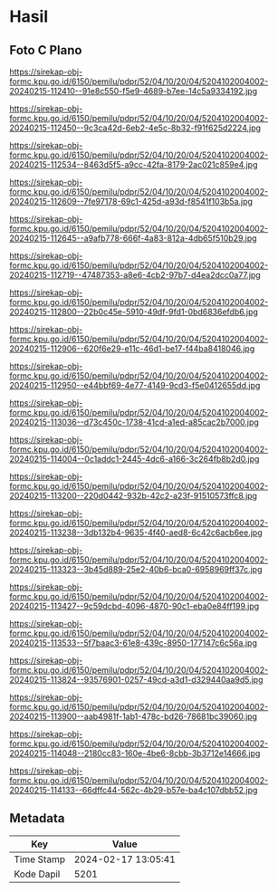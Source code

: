 # Hasil

## Foto C Plano

https://sirekap-obj-formc.kpu.go.id/6150/pemilu/pdpr/52/04/10/20/04/5204102004002-20240215-112410--91e8c550-f5e9-4689-b7ee-14c5a9334192.jpg

https://sirekap-obj-formc.kpu.go.id/6150/pemilu/pdpr/52/04/10/20/04/5204102004002-20240215-112450--9c3ca42d-6eb2-4e5c-8b32-f91f625d2224.jpg

https://sirekap-obj-formc.kpu.go.id/6150/pemilu/pdpr/52/04/10/20/04/5204102004002-20240215-112534--8463d5f5-a9cc-42fa-8179-2ac021c859e4.jpg

https://sirekap-obj-formc.kpu.go.id/6150/pemilu/pdpr/52/04/10/20/04/5204102004002-20240215-112609--7fe97178-69c1-425d-a93d-f8541f103b5a.jpg

https://sirekap-obj-formc.kpu.go.id/6150/pemilu/pdpr/52/04/10/20/04/5204102004002-20240215-112645--a9afb778-666f-4a83-812a-4db65f510b29.jpg

https://sirekap-obj-formc.kpu.go.id/6150/pemilu/pdpr/52/04/10/20/04/5204102004002-20240215-112719--47487353-a8e6-4cb2-97b7-d4ea2dcc0a77.jpg

https://sirekap-obj-formc.kpu.go.id/6150/pemilu/pdpr/52/04/10/20/04/5204102004002-20240215-112800--22b0c45e-5910-49df-9fd1-0bd6836efdb6.jpg

https://sirekap-obj-formc.kpu.go.id/6150/pemilu/pdpr/52/04/10/20/04/5204102004002-20240215-112906--620f6e29-e11c-46d1-be17-f44ba8418046.jpg

https://sirekap-obj-formc.kpu.go.id/6150/pemilu/pdpr/52/04/10/20/04/5204102004002-20240215-112950--e44bbf69-4e77-4149-9cd3-f5e0412655dd.jpg

https://sirekap-obj-formc.kpu.go.id/6150/pemilu/pdpr/52/04/10/20/04/5204102004002-20240215-113036--d73c450c-1738-41cd-a1ed-a85cac2b7000.jpg

https://sirekap-obj-formc.kpu.go.id/6150/pemilu/pdpr/52/04/10/20/04/5204102004002-20240215-114004--0c1addc1-2445-4dc6-a166-3c264fb8b2d0.jpg

https://sirekap-obj-formc.kpu.go.id/6150/pemilu/pdpr/52/04/10/20/04/5204102004002-20240215-113200--220d0442-932b-42c2-a23f-91510573ffc8.jpg

https://sirekap-obj-formc.kpu.go.id/6150/pemilu/pdpr/52/04/10/20/04/5204102004002-20240215-113238--3db132b4-9635-4f40-aed8-6c42c6acb6ee.jpg

https://sirekap-obj-formc.kpu.go.id/6150/pemilu/pdpr/52/04/10/20/04/5204102004002-20240215-113323--3b45d889-25e2-40b6-bca0-6958969ff37c.jpg

https://sirekap-obj-formc.kpu.go.id/6150/pemilu/pdpr/52/04/10/20/04/5204102004002-20240215-113427--9c59dcbd-4096-4870-90c1-eba0e84ff199.jpg

https://sirekap-obj-formc.kpu.go.id/6150/pemilu/pdpr/52/04/10/20/04/5204102004002-20240215-113533--5f7baac3-61e8-439c-8950-177147c6c56a.jpg

https://sirekap-obj-formc.kpu.go.id/6150/pemilu/pdpr/52/04/10/20/04/5204102004002-20240215-113824--93576901-0257-49cd-a3d1-d329440aa9d5.jpg

https://sirekap-obj-formc.kpu.go.id/6150/pemilu/pdpr/52/04/10/20/04/5204102004002-20240215-113900--aab4981f-1ab1-478c-bd26-78681bc39060.jpg

https://sirekap-obj-formc.kpu.go.id/6150/pemilu/pdpr/52/04/10/20/04/5204102004002-20240215-114048--2180cc83-160e-4be6-8cbb-3b3712e14666.jpg

https://sirekap-obj-formc.kpu.go.id/6150/pemilu/pdpr/52/04/10/20/04/5204102004002-20240215-114133--66dffc44-562c-4b29-b57e-ba4c107dbb52.jpg


## Metadata

| Key        | Value               |
| ---------- | ------------------- |
| Time Stamp | 2024-02-17 13:05:41 |
| Kode Dapil | 5201                |



